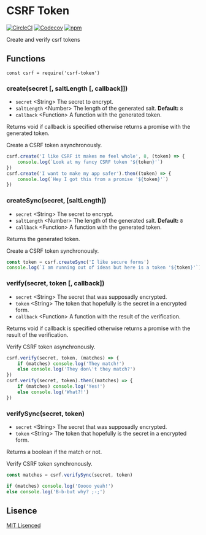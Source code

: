 # CSRF Token
[![CircleCI](https://img.shields.io/circleci/project/github/ocpu/csrf-token.svg?style=flat-square)](https://circleci.com/gh/ocpu/csrf-token)
[![Codecov](https://img.shields.io/codecov/c/github/ocpu/csrf-token.svg?style=flat-square)](https://codecov.io/gh/ocpu/csrf-token)
[![npm](https://img.shields.io/npm/v/csrf-token.svg?style=flat-square)](https://www.npmjs.com/package/csrf-token)

Create and verify csrf tokens

## Functions

`const csrf = require('csrf-token')`

### create(secret [, saltLength [, callback]])
- `secret` \<String> The secret to encrypt.
- `saltLength` \<Number> The length of the generated salt. __Default:__ `8`
- `callback` \<Function> A function with the generated token.

Returns void if callback is specified otherwise returns a promise with the generated token.

Create a CSRF token asynchronously.
```js
csrf.create('I like CSRF it makes me feel whole', 8, (token) => {
    console.log(`Look at my fancy CSRF token '${token}'`)
})
csrf.create('I want to make my app safer').then((token) => {
    console.log(`Hey I got this from a promise '${token}'`)
})
```

### createSync(secret, [saltLength])
- `secret` \<String> The secret to encrypt.
- `saltLength` \<Number> The length of the generated salt. __Default:__ `8`
- `callback` \<Function> A function with the generated token.

Returns the generated token.

Create a CSRF token synchronously.
```js
const token = csrf.createSync('I like secure forms')
console.log(`I am running out of ideas but here is a token '${token}'`)
```

### verify(secret, token [, callback])
- `secret` \<String> The secret that was supposadly encrypted.
- `token` \<String> The token that hopefully is the secret in a encrypted form.
- `callback` \<Function> A function with the result of the verification.

Returns void if callback is specified otherwise returns a promise with the result of the verification.

Verify CSRF token asynchronously.

```js
csrf.verify(secret, token, (matches) => {
    if (matches) console.log('They match!')
    else console.log('They don\'t they match?')
})
csrf.verify(secret, token).then((matches) => {
    if (matches) console.log('Yes!')
    else console.log('What?!')
})
```

### verifySync(secret, token)
- `secret` \<String> The secret that was supposadly encrypted.
- `token` \<String> The token that hopefully is the secret in a encrypted form.

Returns a boolean if the match or not.

Verify CSRF token synchronously.

```js
const matches = csrf.verifySync(secret, token)

if (matches) console.log('Ooooo yeah!')
else console.log('B-b-but why? ;-;')
```

## Lisence
[MIT Lisenced](https://github.com/ocpu/csrf-token/blob/master/Lisence)
